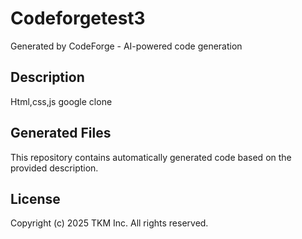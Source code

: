 # Codeforgetest3

Generated by CodeForge - AI-powered code generation

## Description
Html,css,js google clone

## Generated Files
This repository contains automatically generated code based on the provided description.

## License
Copyright (c) 2025 TKM Inc. All rights reserved.
